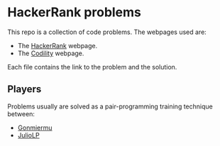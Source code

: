# HackerRank problems

This repo is a collection of code problems. The webpages used are:

* The [HackerRank](https://www.hackerrank.com) webpage.
* The [Codility](https://www.codility.com/) webpage.

Each file contains the link to the problem and the solution.


## Players

Problems usually are solved as a pair-programming training technique between:

* [Gonmiermu](https://github.com/gonmiermu)
* [JulioLP](https://github.com/JulioLP)  

